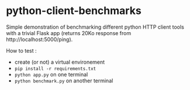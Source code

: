 # python-client-benchmarks
Simple demonstration of benchmarking different python HTTP client tools with a trivial Flask app (returns 20Ko response from http://localhost:5000/ping).

How to test :
* create (or not) a virtual environement
* ```pip install -r requirements.txt```
* ```python app.py``` on one terminal
* ```python benchmark.py``` on another terminal

